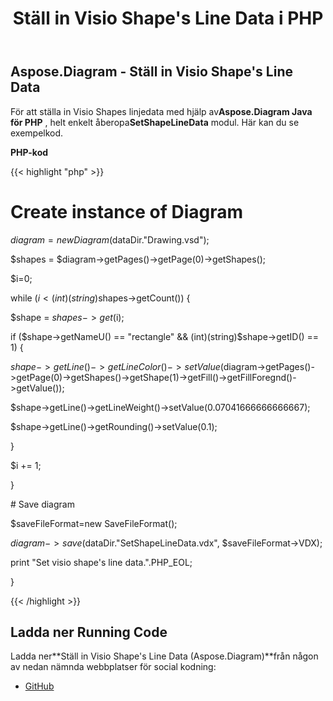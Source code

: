 ﻿---
title: Ställ in Visio Shape's Line Data i PHP
type: docs
weight: 140
url: /sv/java/set-visio-shape-s-line-data-in-php/
---
## **Aspose.Diagram - Ställ in Visio Shape's Line Data**
 För att ställa in Visio Shapes linjedata med hjälp av**Aspose.Diagram Java för PHP** , helt enkelt åberopa**SetShapeLineData** modul. Här kan du se exempelkod.

**PHP-kod**

{{< highlight "php" >}}

 # Create instance of Diagram

$diagram = new Diagram($dataDir."Drawing.vsd");

$shapes = $diagram->getPages()->getPage(0)->getShapes();

$i=0;

while ($i<(int)(string)$shapes->getCount()) {

$shape = $shapes->get($i);

if ($shape->getNameU() == "rectangle" && (int)(string)$shape->getID() == 1) {

$shape->getLine()->getLineColor()->setValue($diagram->getPages()->getPage(0)->getShapes()->getShape(1)->getFill()->getFillForegnd()->getValue());

$shape->getLine()->getLineWeight()->setValue(0.07041666666666667);

$shape->getLine()->getRounding()->setValue(0.1);

}

$i += 1;

}

\# Save diagram

$saveFileFormat=new SaveFileFormat();

$diagram->save($dataDir."SetShapeLineData.vdx", $saveFileFormat->VDX);

print "Set visio shape's line data.".PHP_EOL;

}

{{< /highlight >}}
## **Ladda ner Running Code**
 Ladda ner**Ställ in Visio Shape's Line Data (Aspose.Diagram)**från någon av nedan nämnda webbplatser för social kodning:

- [GitHub](https://github.com/asposediagram/Aspose.Diagram-for-Java/blob/master/Plugins/Aspose_Diagram_Java_for_PHP/src/aspose/diagram/WorkingwithShapes/SetShapeLineData.php)

